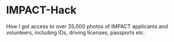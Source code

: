# IMPACT-Hack
How I got access to over 35,000 photos of IMPACT applicants and volunteers, including IDs, driving licenses, passports etc.
